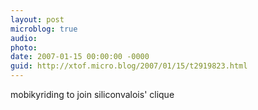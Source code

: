 ```yaml
---
layout: post
microblog: true
audio: 
photo: 
date: 2007-01-15 00:00:00 -0000
guid: http://xtof.micro.blog/2007/01/15/t2919823.html
---
```

mobikyriding to join siliconvalois' clique 
